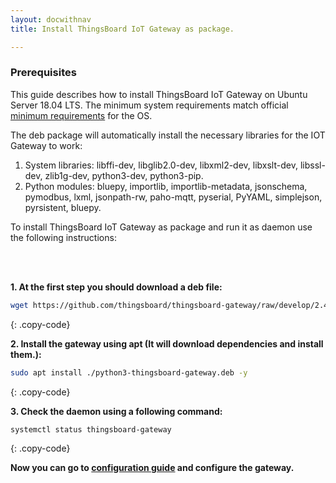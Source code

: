 ```yaml
---
layout: docwithnav
title: Install ThingsBoard IoT Gateway as package.

---
```


### Prerequisites

This guide describes how to install ThingsBoard IoT Gateway on Ubuntu Server 18.04 LTS. 
The minimum system requirements match official [minimum requirements](https://help.ubuntu.com/lts/serverguide/preparing-to-install.html#system-requirements) for the OS.

The deb package will automatically install the necessary libraries for the IOT Gateway to work:  

1. System libraries: libffi-dev, libglib2.0-dev, libxml2-dev, libxslt-dev, libssl-dev, zlib1g-dev, python3-dev, python3-pip.  
2. Python modules: bluepy, importlib, importlib-metadata, jsonschema, pymodbus, lxml, jsonpath-rw, paho-mqtt, pyserial, PyYAML, simplejson, pyrsistent, bluepy.  

To install ThingsBoard IoT Gateway as package and run it as daemon use the following instructions:<br><br>

<br>

**1. At the first step you should download a deb file:**

```bash
wget https://github.com/thingsboard/thingsboard-gateway/raw/develop/2.4-python/python3-thingsboard-gateway.deb
```
{: .copy-code}

**2. Install the gateway using apt (It will download dependencies and install them.):**

```bash
sudo apt install ./python3-thingsboard-gateway.deb -y
```
{: .copy-code}

**3. Check the daemon using a following command:**

```bash
systemctl status thingsboard-gateway
```
{: .copy-code}

**Now you can go to [configuration guide](/docs/iot-gateway/configuration/) and configure the gateway.**
